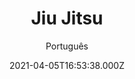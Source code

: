 ---
id: '91713fd8-df6b-4754-b6ef-0fbfc5d4cd5a'
type: 'movie' # Filme, Série, Anime
title: "Jiu Jitsu"
synopsis: ["Uma antiga ordem de experientes lutadores de Jiu Jitsu enfrenta temíveis invasores alienígenas em uma batalha pela Terra a cada seis anos.",
]
originalTitle: "Jiu Jitsu"
date: '2021-04-05T16:53:38.000Z'
update: '2021-04-05T16:53:38.000Z'
releaseDate: '2020-11-20T03:00:00.000Z'
imdb:
  rating: '2.9' # 8.5
  id: '' # tt0470752
duration: '1h 42 Min'
trailer:
  urls: [
    '2CpSNJDX3DY',
  ]
tags: ['1080p']
genre: ['Ação', 'Comédia', 'Fantasia'] #
quality: 'BluRay' # BluRay, WEB-DL, HDTV, WEB-DL4K, WEB-DLe
format: 'Mkv' # MKV, MP4, TS
audio: 'Português, Inglês' # Dublado, Legendado, Dual Audio, Dub & Leg
subtitle: 'Português' # Português, inglês,
size: '8.86 GB' # 4.8 GB
audioQuality: 10
videoQuality: 10
directors: []
#  - name: 'Lana Wachowski'
#    image: ''
#  - name: 'Lilly Wachowski'
#    image: ''
cast: []
#  - name: 'Keanu Reeves'
#    image: ''
#    characterName: 'Neo'
writers: []
#  - name: ''
#    image: ''
maturityRating:
  age: '' # L , 10, 12, 14, 16, 18
  topics: [''] # Violence, Illegal drugs, Inappropriate Language, Legal Drugs, Sexual Content, Extreme Violence
###########################################
download:
  
  - url: 'magnet:?xt=urn:btih:ecedadb89478c92ce9cd7fb4b7f5a1144b70ff49&dn=LAPUMiA.Org%20-%20Jiu.Jitsu.2020.1080p.BluRay.x264-WoAT.DUAL-TDF&tr=udp%3a%2f%2ftracker.opentrackr.org%3a1337%2fannounce&tr=udp%3a%2f%2ftracker.openbittorrent.com%3a80%2fannounce&tr=udp%3a%2f%2ftracker.trackerfix.com%3a80%2fannounce&tr=udp%3a%2f%2ftracker.coppersurfer.tk%3a6969%2fannounce&tr=udp%3a%2f%2ftracker.leechers-paradise.org%3a6969%2fannounce&tr=udp%3a%2f%2feddie4.nl%3a6969%2fannounce&tr=udp%3a%2f%2fp4p.arenabg.com%3a1337%2fannounce&tr=udp%3a%2f%2fexplodie.org%3a6969%2fannounce&tr=udp%3a%2f%2fzer0day.ch%3a1337%2fannounce'
    resolution: '1080p' # 720p, 1080p, 4K,
    audio: 'Dual Áudio' # Dublado, Legendado, Dual Audio
    size: '' # 4.8 GB
    quality: '' # BluRay, WEB-DL
    format: '' # MKV
images:
  cover: '/assets/movies/jiu-jitsu.jpg'
  background: '/assets/movies/'
---